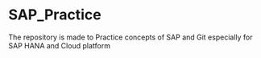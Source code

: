# SAP_Practice
The repository is made to Practice concepts of SAP and Git
especially for SAP HANA and Cloud platform
